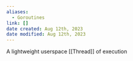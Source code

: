 ```yaml
---
aliases:
  - Goroutines
link: []
date created: Aug 12th, 2023
date modified: Aug 12th, 2023
---
```

A lightweight userspace [[Thread]] of execution

